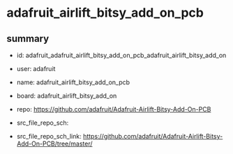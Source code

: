 # adafruit_airlift_bitsy_add_on_pcb
 
## summary 
* id: adafruit_adafruit_airlift_bitsy_add_on_pcb_adafruit_airlift_bitsy_add_on
* user: adafruit
* name: adafruit_airlift_bitsy_add_on_pcb
* board: adafruit_airlift_bitsy_add_on
* repo: https://github.com/adafruit/Adafruit-Airlift-Bitsy-Add-On-PCB



* src_file_repo_sch: 
* src_file_repo_sch_link: https://github.com/adafruit/Adafruit-Airlift-Bitsy-Add-On-PCB/tree/master/




